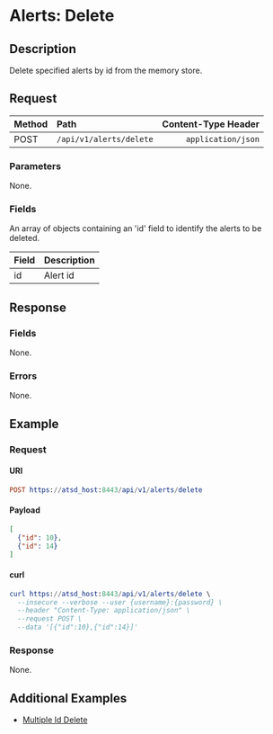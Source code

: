 # Alerts: Delete

## Description

Delete specified alerts by id from the memory store.

## Request

| **Method** | **Path** | **Content-Type Header**|
|:---|:---|---:|
| POST | `/api/v1/alerts/delete` | `application/json` |

### Parameters

None.

### Fields

An array of objects containing an 'id' field to identify the alerts to be deleted.

|**Field**|**Description**|
|:---|:---|
|id|Alert id|

## Response

### Fields

None.

### Errors

None.

## Example

### Request

#### URI

```elm
POST https://atsd_host:8443/api/v1/alerts/delete
```

#### Payload

```json
[
  {"id": 10},
  {"id": 14}
]
```

#### curl

```elm
curl https://atsd_host:8443/api/v1/alerts/delete \
  --insecure --verbose --user {username}:{password} \
  --header "Content-Type: application/json" \
  --request POST \
  --data '[{"id":10},{"id":14}]'
```

### Response

None.

## Additional Examples
* [Multiple Id Delete](examples/delete/alerts-delete-multiple-id.md)



